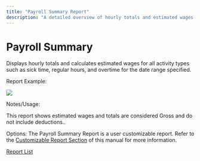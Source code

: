 ```yaml
---
title: "Payroll Summary Report"
description: "A detailed overview of hourly totals and estimated wages for various activity types within a specified date range, including sick time, regular hours, and overtime."
---
```


# Payroll Summary

Displays hourly totals and calculates estimated wages for all activity types such as sick time, regular hours, and overtime for the date range specified.

Report Example:

![](/img/Payroll_Summary.gif)

Notes/Usage:

This report shows estimated wages and totals are considered Gross and do not include deductions..

Options: The Payroll Summary Report is a user customizable report. Refer to the [Customizable Report Section](../../User_Customizable_Reports.md) of this manual for more information.

[Report List](../Report_List.md)
